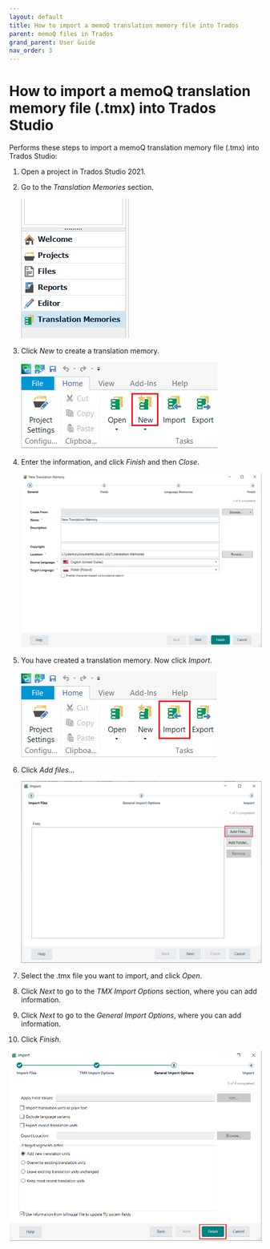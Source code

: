 ```yaml
---
layout: default
title: How to import a memoQ translation memory file into Trados
parent: memoQ files in Trados
grand_parent: User Guide
nav_order: 3
---
```


# How to import a memoQ translation memory file (.tmx) into Trados Studio

Performs these steps to import a memoQ translation memory file (.tmx) into Trados Studio:

1. Open a project in Trados Studio 2021.
2. Go to the *Translation Memories* section.

   ![](../../../assets/images/Picture16.png)

3. Click *New* to create a translation memory.

   ![](../../../assets/images/Picture17.png)

4. Enter the information, and click *Finish* and then *Close*.

   ![](../../../assets/images/Picture18.png)

5. You have created a translation memory. Now click *Import*.

   ![](../../../assets/images/Picture19.png)

6. Click *Add files...* 

   ![](../../../assets/images/Picture20.png)

7. Select the .tmx file you want to import, and click *Open*.
8. Click *Next* to go to the *TMX Import Options* section, where you can add information.
9. Click *Next* to go to the *General Import Options*, where you can add information.
10. Click *Finish*.

   ![](../../../assets/images/Picture21.png)